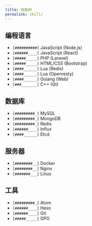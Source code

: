 ```yaml
---
title: 技能树
permalink: skill/
---
```


## 编程语言

- `[##########]` JavaScript (Node.js)
- `[######____]` JavaScript (React)
- `[#####_____]` PHP (Laravel)
- `[#####_____]` HTML/CSS (Bootstrap)
- `[####______]` Lua (Redis)
- `[####______]` Lua (Openresty)
- `[####______]` Golang (Web)
- `[###_______]` C++ (Qt)

## 数据库

- `[#########_]` MySQL
- `[#########_]` MongoDB
- `[#########_]` Redis
- `[######____]` Influx
- `[####______]` Etcd

## 服务器

- `[########__]` Docker
- `[########__]` Nginx
- `[#######___]` Linux

## 工具

- `[#########_]` Atom
- `[######____]` Hexo
- `[######____]` Git
- `[#####_____]` GPG
